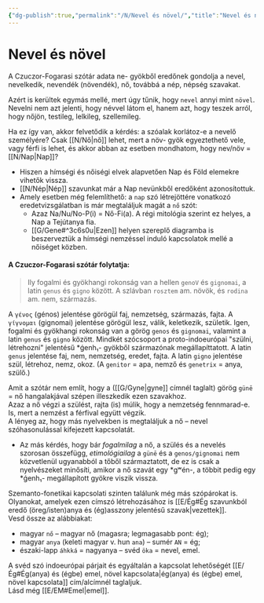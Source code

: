 ```yaml
---
{"dg-publish":true,"permalink":"/N/Nevel és növel/","title":"Nevel és növel","created":"2025-02-24T19:19","updated":"2025-06-08T01:39"}
---
```



# Nevel és növel

  
A Czuczor-Fogarasi szótár adata ne- gyökből eredőnek gondolja a nevel, nevelkedik, nevendék (növendék), nő, továbbá a nép, népség szavakat.  

Azért is kerültek egymás mellé, mert úgy tűnik, hogy `nevel` annyi mint `növel`. Nevelni nem azt jelenti, hogy névvel látom el, hanem azt, hogy teszek arról, hogy nőjön, testileg, lelkileg, szellemileg.  

Ha ez így van, akkor felvetődik a kérdés: a szóalak korlátoz-e a nevelő személyére? Csak [[N/Nő\|nő]] lehet, mert a növ- gyök egyeztethető vele, vagy férfi is lehet, és akkor abban az esetben mondhatom, hogy nev/növ = [[N/Nap\|Nap]]?  
- Hiszen a hímségi és nőiségi elvek alapvetően Nap és Föld elemekre vihetők vissza.
- [[N/Nép\|Nép]] szavunkat már a Nap nevünkből eredőként azonosítottuk.
- Amely esetben még felemlíthető: a `nap` szó létrejöttére vonatkozó eredetvizsgálatban is már megtaláljuk magát a `nő` szót:
	- Azaz Na/Nu/No-P(i) = Nő-Fi(a). A régi mitológia szerint ez helyes, a Nap a Tejútanya fia.
	- [[G/Gene#^3c6s0u\|Ezen]] helyen szereplő diagramba is beszerveztük a hímségi nemzéssel induló kapcsolatok mellé a nőiséget közben.

#### A Czuczor-Fogarasi szótár folytatja:

> Ily fogalmi és gyökhangi rokonság van a hellen `genoV` és `gignomai`, a latin `genus` és `gigno` között. A szlávban `rosztem` am. növök, és `rodina` am. nem, származás.  

A `γένος` (génos) jelentése görögül faj, nemzetség, származás, fajta. A `γίγνομαι` (gignomai) jelentése görögül lesz, válik, keletkezik, születik.
Igen, fogalmi és gyökhangi rokonság van a görög `genos` és `gignomai`, valamint a latin `genus` és `gigno` között. Mindkét szócsoport a proto-indoeurópai "szülni, létrehozni" jelentésű \*ǵenh₁- gyökből származónak megállapíttatott.
A latin `genus` jelentése faj, nem, nemzetség, eredet, fajta.
A latin `gigno` jelentése szül, létrehoz, nemz, okoz. (A `genitor` = apa, nemző és `genetrix` = anya, szülő.)  

Amit a szótár nem említ, hogy a ([[G/Gyne\|gyne]] címnél taglalt) görög `günē` = nő hangalakjával szépen illeszkedik ezen szavakhoz.  
Azaz a nő végzi a szülést, rajta (is) múlik, hogy a nemzetség fennmarad-e. Is, mert a nemzést a férfival együtt végzik.  
A lényeg az, hogy más nyelvekben is megtaláljuk a nő – nevel szóhasonulással kifejezett kapcsolatát.  
- Az más kérdés, hogy bár *fogalmilag* a nő, a szülés és a nevelés szorosan összefügg, *etimológiailag* a `günē` és a `genos/gignomai` nem közvetlenül ugyanabból a tőből származtatott, de ez is csak a nyelvészeket minősíti, amikor a nő szavát egy \*gʷén-, a többit pedig egy \*ǵenh₁- megállapított gyökre viszik vissza.

Szemanto-fonetikai kapcsolati szinten találunk még más szópárokat is. Olyanokat, amelyek ezen címszó létrehozásához is [[E/Ég#Ég szavunkból eredő (öreg/isten)anya és (ég)asszony jelentésű szavak\|vezettek]].  
Vesd össze az alábbiakat:  
- magyar `nő` – magyar nő (magasra; legmagasabb pont: ég);
- magyar `anya` (keleti magyar v. hun `ana`) – sumér `AN` = ég;
- északi-lapp `áhkká` = nagyanya – svéd `öka` = nevel, emel.

A svéd szó indoeurópai párjait és egyáltalán a kapcsolat lehetőségét [[E/Ég#Ég(anya) és (égbe) emel, növel kapcsolata\|ég(anya) és (égbe) emel, növel kapcsolata]] cím/alcímnél taglaljuk.  
Lásd még [[E/EM#Emel\|emel]].  